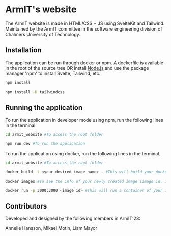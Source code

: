# ArmIT's website

The ArmIT website is made in HTML/CSS + JS using SvelteKit and Tailwind. Maintained by the ArmIT committee in the software engineering division of Chalmers University of Technology.

## Installation
The application can be run through docker or npm. A dockerfile is available in the root of the source tree OR install [Node.js](https://nodejs.org/en/download) and use the package manager 'npm' to install Svelte, Tailwind, etc.


```bash
npm install
```
```bash
npm install -D tailwindcss
```

## Running the application

To run the application in developer mode using npm, run the following lines in the terminal.

```bash
cd armit_website #To access the root folder
```
```bash
npm run dev #To run the application
```

To run the application using docker, run the following lines in the terminal.
```bash
cd armit_website #To access the root folder
```
```bash
docker build -t <your desired image name> . #This will build your docker image. Include the dot.
```
```bash
docker images #To see the info of your newly created image (image id, image name, etc)
```
```bash
docker run -p 3000:3000 <image id> #This will run a container of your image and the application. Enter localhost in browser.
```


## Contributors

Developed and designed by the following members in ArmIT'23:

Annelie Hansson, Mikael Motin, Liam Mayor

